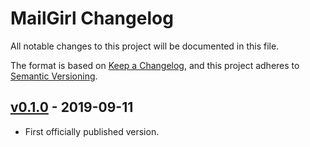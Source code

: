 # MailGirl Changelog

All notable changes to this project will be documented in this file.

The format is based on [Keep a Changelog](https://keepachangelog.com/en/1.0.0/),
and this project adheres to [Semantic Versioning](https://semver.org/spec/v2.0.0.html).

## [v0.1.0] - 2019-09-11
- First officially published version.

[v0.1.0]: https://gitlab.com/GCSBOSS/mailgirl/-/tags/v0.1.0

